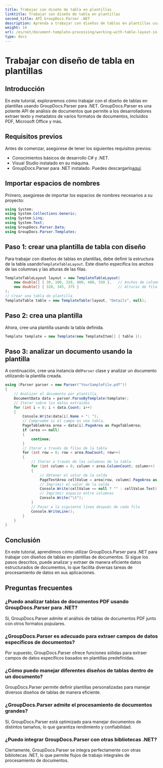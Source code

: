 ```yaml
---
title: Trabajar con diseño de tabla en plantillas
linktitle: Trabajar con diseño de tabla en plantillas
second_title: API GroupDocs.Parser .NET
description: Aprenda a trabajar con diseños de tablas en plantillas usando GroupDocs.Parser para .NET. Extraiga datos estructurados de manera eficiente de los documentos.
weight: 14
url: /es/net/document-template-processing/working-with-table-layout-in-templates/
type: docs
---
```

# Trabajar con diseño de tabla en plantillas

## Introducción
En este tutorial, exploraremos cómo trabajar con el diseño de tablas en plantillas usando GroupDocs.Parser para .NET. GroupDocs.Parser es una potente API de análisis de documentos que permite a los desarrolladores extraer texto y metadatos de varios formatos de documentos, incluidos PDF, Microsoft Office y más.
## Requisitos previos
Antes de comenzar, asegúrese de tener los siguientes requisitos previos:
- Conocimientos básicos de desarrollo C# y .NET.
- Visual Studio instalado en su máquina.
-  GroupDocs.Parser para .NET instalado. Puedes descargarlo[aquí](https://releases.groupdocs.com/parser/net/).

## Importar espacios de nombres
Primero, asegúrese de importar los espacios de nombres necesarios a su proyecto:
```csharp
using System;
using System.Collections.Generic;
using System.Linq;
using System.Text;
using GroupDocs.Parser.Data;
using GroupDocs.Parser.Templates;
```
## Paso 1: crear una plantilla de tabla con diseño
Para trabajar con diseños de tablas en plantillas, debe definir la estructura de la tabla usando`TemplateTableLayout`. Este diseño especifica los anchos de las columnas y las alturas de las filas.
```csharp
TemplateTableLayout layout = new TemplateTableLayout(
    new double[] { 30, 100, 320, 400, 480, 550 },   // Anchos de columna
    new double[] { 320, 345, 375 }                  // Alturas de fila
);
// Crear una tabla de plantilla
TemplateTable table = new TemplateTable(layout, "Details", null);
```
## Paso 2: crea una plantilla
Ahora, cree una plantilla usando la tabla definida.
```csharp
Template template = new Template(new TemplateItem[] { table });
```
## Paso 3: analizar un documento usando la plantilla
 A continuación, cree una instancia del`Parser` clase y analizar un documento utilizando la plantilla creada.
```csharp
using (Parser parser = new Parser("YourSampleFile.pdf"))
{
    // Analizar el documento por plantilla.
    DocumentData data = parser.ParseByTemplate(template);
    // Iterar sobre los datos extraídos
    for (int i = 0; i < data.Count; i++)
    {
        Console.Write(data[i].Name + ": ");
        // Compruebe si el campo es una tabla.
        PageTableArea area = data[i].PageArea as PageTableArea;
        if (area == null)
        {
            continue;
        }
        // Iterar a través de filas de la tabla
        for (int row = 0; row < area.RowCount; row++)
        {
            // Iterar a través de las columnas de la tabla
            for (int column = 0; column < area.ColumnCount; column++)
            {
                // Obtener el valor de la celda
                PageTextArea cellValue = area[row, column].PageArea as PageTextArea;
                // Imprimir el valor de la celda
                Console.Write(cellValue == null ? "" : cellValue.Text);
                // Imprimir espacio entre columnas
                Console.Write("\t");
            }
            // Pasar a la siguiente línea después de cada fila
            Console.WriteLine();
        }
    }
}
```

## Conclusión
En este tutorial, aprendimos cómo utilizar GroupDocs.Parser para .NET para trabajar con diseños de tablas en plantillas de documentos. Si sigue los pasos descritos, puede analizar y extraer de manera eficiente datos estructurados de documentos, lo que facilita diversas tareas de procesamiento de datos en sus aplicaciones.

## Preguntas frecuentes
### ¿Puedo analizar tablas de documentos PDF usando GroupDocs.Parser para .NET?
Sí, GroupDocs.Parser admite el análisis de tablas de documentos PDF junto con otros formatos populares.
### ¿GroupDocs.Parser es adecuado para extraer campos de datos específicos de documentos?
Por supuesto, GroupDocs.Parser ofrece funciones sólidas para extraer campos de datos específicos basados en plantillas predefinidas.
### ¿Cómo puedo manejar diferentes diseños de tablas dentro de un documento?
GroupDocs.Parser permite definir plantillas personalizadas para manejar diversos diseños de tablas de manera eficiente.
### ¿GroupDocs.Parser admite el procesamiento de documentos grandes?
Sí, GroupDocs.Parser está optimizado para manejar documentos de distintos tamaños, lo que garantiza rendimiento y confiabilidad.
### ¿Puedo integrar GroupDocs.Parser con otras bibliotecas .NET?
Ciertamente, GroupDocs.Parser se integra perfectamente con otras bibliotecas .NET, lo que permite flujos de trabajo integrales de procesamiento de documentos.